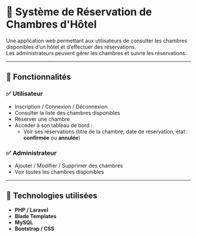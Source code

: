# 🏨 Système de Réservation de Chambres d'Hôtel

Une application web permettant aux utilisateurs de consulter les chambres disponibles d’un hôtel et d’effectuer des réservations.  
Les administrateurs peuvent gérer les chambres et suivre les réservations.

---

## 🔧 Fonctionnalités

### ✅ Utilisateur
- Inscription / Connexion / Déconnexion
- Consulter la liste des chambres disponibles
- Réserver une chambre
- Accéder à son tableau de bord :
  - Voir ses réservations (titre de la chambre, date de réservation, état : **confirmée** ou **annulée**)

### ✅ Administrateur
- Ajouter / Modifier / Supprimer des chambres
- Voir toutes les chambres disponibles

---

## 📌 Technologies utilisées

- **PHP / Laravel**
- **Blade Templates**
- **MySQL**
- **Bootstrap / CSS**

